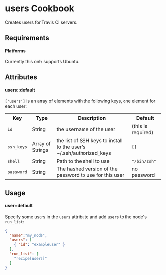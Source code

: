 users Cookbook
=====================

Creates users for Travis CI servers.

Requirements
------------

#### Platforms

Currently this only supports Ubuntu.

Attributes
----------

#### users::default

`['users']` is an array of elements with the following keys, one element for each user:

<table>
  <tr>
    <th>Key</th>
    <th>Type</th>
    <th>Description</th>
    <th>Default</th>
  </tr>
  <tr>
    <td><tt>id</tt></td>
    <td>String</td>
    <td>the username of the user</td>
    <td>(this is required)</td>
  </tr>
  <tr>
    <td><tt>ssh_keys</tt></td>
    <td>Array of Strings</td>
    <td>the list of SSH keys to install to the user's ~/.ssh/authorized_keys</td>
    <td><tt>[]</tt></td>
  </tr>
  <tr>
    <td><tt>shell</tt></td>
    <td>String</td>
    <td>Path to the shell to use</td>
    <td><tt>"/bin/zsh"</tt></td>
  </tr>
  <tr>
    <td><tt>password</tt></td>
    <td>String</td>
    <td>The hashed version of the password to use for this user</td>
    <td>no password</td>
  </tr>
</table>

Usage
-----
#### user::default

Specify some users in the `users` attribute and add `users` to the node's `run_list`:

```json
{
  "name":"my_node",
  "users": [
    { "id": "exampleuser" }
  ],
  "run_list": [
    "recipe[users]"
  ]
}
```

